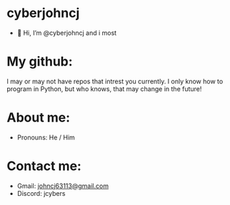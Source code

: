 # cyberjohncj

- 👋 Hi, I’m @cyberjohncj and i most

# My github:
I may or may not have repos that intrest you currently. I only know how to program in Python, but who knows, that may change in the future!

# About me:
  * Pronouns: He / Him
# Contact me:
  * Gmail: johncj63113@gmail.com
  * Discord: jcybers
